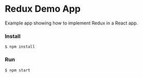 # Redux Demo App

Example app showing how to implement Redux in a React app.

### Install

    $ npm install

### Run

    $ npm start
